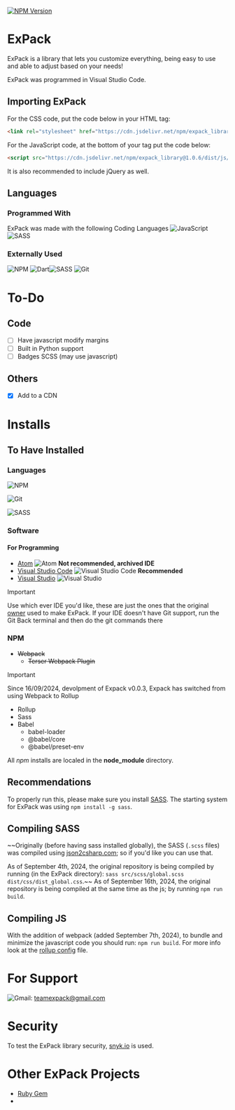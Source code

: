 [![NPM Version](https://badge.fury.io/js/esta.svg?style=flat)](https://npmjs.org/package/esta) 
# ExPack 
ExPack is a library that lets you customize everything, being easy to use and able to adjust based on your needs!

ExPack was programmed in Visual Studio Code.

## Importing ExPack
For the CSS code, put the code below in your HTML **<head>** tag:
```html
<link rel="stylesheet" href="https://cdn.jsdelivr.net/npm/expack_library@1.0.6/dist/css/expack.min.css" integrity="sha384-gyGaM4G8+5jQD/qOH8itL5HgoRjbzIK8xRaIayFviSDPTjok1QXiH7NUZMdQciOu" crossorigin="anonymous">
```
For the JavaScript code, at the bottom of your **<body>** tag put the code below:
```html
<script src="https://cdn.jsdelivr.net/npm/expack_library@1.0.6/dist/js/expack.min.js" integrity="sha384-G3MxSQ6fon39aP3Wvb1+ivb8Enkgb34T0IFzdPgIBLkXbbm/TZXUixaC4PhCdWC/" crossorigin="anonymous"></script>
```
It is also recommended to include jQuery as well.

## Languages
### Programmed With
ExPack was made with the following Coding Languages
![JavaScript](https://img.shields.io/badge/javascript-%23323330.svg?style=for-the-badge&logo=javascript&logoColor=%23F7DF1E)
![SASS](https://img.shields.io/badge/SASS-hotpink.svg?style=for-the-badge&logo=SASS&logoColor=white)
### Externally Used
![NPM](https://img.shields.io/badge/NPM-%23CB3837.svg?style=for-the-badge&logo=npm&logoColor=white)
![Dart](https://img.shields.io/badge/dart-%230175C2.svg?style=for-the-badge&logo=dart&logoColor=white)![SASS](https://img.shields.io/badge/SASS-hotpink.svg?style=for-the-badge&logo=SASS&logoColor=white)
![Git](https://img.shields.io/badge/git-%23F05033.svg?style=for-the-badge&logo=git&logoColor=white)

# To-Do
## Code
- [ ]  Have javascript modify margins
- [ ]  Built in Python support
- [ ]  Badges SCSS (may use javascript)
## Others
- [x]  Add to a CDN

# Installs
## To Have Installed
### Languages
![NPM](https://img.shields.io/badge/NPM-%23CB3837.svg?style=for-the-badge&logo=npm&logoColor=white)

![Git](https://img.shields.io/badge/git-%23F05033.svg?style=for-the-badge&logo=git&logoColor=white)

![SASS](https://img.shields.io/badge/SASS-hotpink.svg?style=for-the-badge&logo=SASS&logoColor=white)
### Software
#### For Programming
- [Atom](https://github.com/Atom) ![Atom](https://img.shields.io/badge/Atom-%2366595C.svg?style=for-the-badge&logo=atom&logoColor=white) **Not recommended, archived IDE**
- [Visual Studio Code](https://code.visualstudio.com/download) ![Visual Studio Code](https://img.shields.io/badge/Visual%20Studio%20Code-0078d7.svg?style=for-the-badge&logo=visual-studio-code&logoColor=white) **Recommended**
- [Visual Studio](https://visualstudio.microsoft.com/downloads/) ![Visual Studio](https://img.shields.io/badge/Visual%20Studio-5C2D91.svg?style=for-the-badge&logo=visual-studio&logoColor=white)

> [!IMPORTANT]
> Use which ever IDE you'd like, these are just the ones that the original [owner](https://github.com/MicroRay620) used to make ExPack.
> If your IDE doesn't have Git support, run the Git Back terminal and then do the git commands there

### NPM
- ~~Webpack~~
    - ~~Terser Webpack Plugin~~

> [!IMPORTANT]
> Since 16/09/2024, devolpment of Expack v0.0.3, Expack has switched from using Webpack to Rollup


- Rollup
- Sass
- Babel
    - babel-loader
    - @babel/core
    - @babel/preset-env

All *npm* installs are localed in the **node_module** directory.

## Recommendations
To properly run this, please make sure you install [SASS](https://sass-lang.com/install/). The starting system for ExPack was using `npm install -g sass`.
## Compiling SASS
~~Originally (before having sass installed globally), the SASS (`.scss` files) was compiled using [json2csharp.com](https://json2csharp.com/css-tools/sass-to-css); so if you'd like you can use that.

As of September 4th, 2024, the original repository is being compiled by running (in the ExPack directory): `sass src/scss/global.scss dist/css/dist_global.css`.~~
As of September 16th, 2024, the original repository is being compiled at the same time as the js; by running `npm run build`.

## Compiling JS
With the addition of webpack (added September 7th, 2024), to bundle and minimize the javascript code you should run: `npm run build`. For more info look at the [rollup config](/rollup.config.js) file.

# For Support
![Gmail](https://img.shields.io/badge/Gmail-D14836?style=for-the-badge&logo=gmail&logoColor=white): teamexpack@gmail.com

# Security
To test the ExPack library security, [snyk.io](https://app.snyk.io/) is used.

# Other ExPack Projects
- [Ruby Gem](https://github.com/ExPackTeam/expack_gem) 
- 
